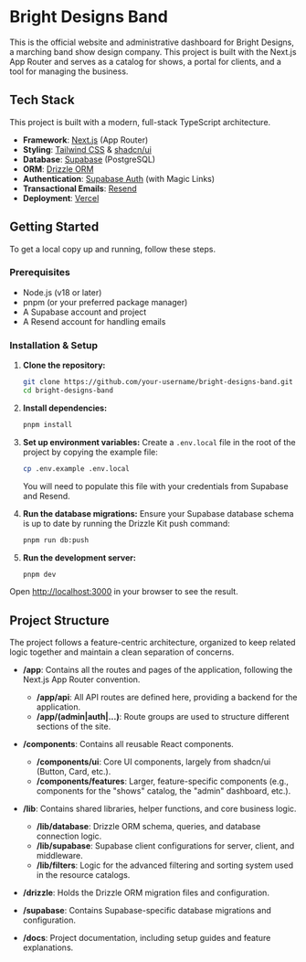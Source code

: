 # Bright Designs Band

This is the official website and administrative dashboard for Bright Designs, a marching band show design company. This project is built with the Next.js App Router and serves as a catalog for shows, a portal for clients, and a tool for managing the business.

## Tech Stack

This project is built with a modern, full-stack TypeScript architecture.

*   **Framework**: [Next.js](https://nextjs.org/) (App Router)
*   **Styling**: [Tailwind CSS](https://tailwindcss.com/) & [shadcn/ui](https://ui.shadcn.com/)
*   **Database**: [Supabase](https://supabase.com/) (PostgreSQL)
*   **ORM**: [Drizzle ORM](https://orm.drizzle.team/)
*   **Authentication**: [Supabase Auth](https://supabase.com/auth) (with Magic Links)
*   **Transactional Emails**: [Resend](https://resend.com/)
*   **Deployment**: [Vercel](https://vercel.com/)

## Getting Started

To get a local copy up and running, follow these steps.

### Prerequisites

*   Node.js (v18 or later)
*   pnpm (or your preferred package manager)
*   A Supabase account and project
*   A Resend account for handling emails

### Installation & Setup

1.  **Clone the repository:**
    ```sh
    git clone https://github.com/your-username/bright-designs-band.git
    cd bright-designs-band
    ```

2.  **Install dependencies:**
    ```sh
    pnpm install
    ```

3.  **Set up environment variables:**
    Create a `.env.local` file in the root of the project by copying the example file:
    ```sh
    cp .env.example .env.local
    ```
    You will need to populate this file with your credentials from Supabase and Resend.

4.  **Run the database migrations:**
    Ensure your Supabase database schema is up to date by running the Drizzle Kit push command:
    ```sh
    pnpm run db:push
    ```

5.  **Run the development server:**
    ```sh
    pnpm dev
    ```

Open [http://localhost:3000](http://localhost:3000) in your browser to see the result.

## Project Structure

The project follows a feature-centric architecture, organized to keep related logic together and maintain a clean separation of concerns.

*   **/app**: Contains all the routes and pages of the application, following the Next.js App Router convention.
    *   **/app/api**: All API routes are defined here, providing a backend for the application.
    *   **/app/(admin|auth|...)**: Route groups are used to structure different sections of the site.

*   **/components**: Contains all reusable React components.
    *   **/components/ui**: Core UI components, largely from shadcn/ui (Button, Card, etc.).
    *   **/components/features**: Larger, feature-specific components (e.g., components for the "shows" catalog, the "admin" dashboard, etc.).

*   **/lib**: Contains shared libraries, helper functions, and core business logic.
    *   **/lib/database**: Drizzle ORM schema, queries, and database connection logic.
    *   **/lib/supabase**: Supabase client configurations for server, client, and middleware.
    *   **/lib/filters**: Logic for the advanced filtering and sorting system used in the resource catalogs.

*   **/drizzle**: Holds the Drizzle ORM migration files and configuration.

*   **/supabase**: Contains Supabase-specific database migrations and configuration.

*   **/docs**: Project documentation, including setup guides and feature explanations.
